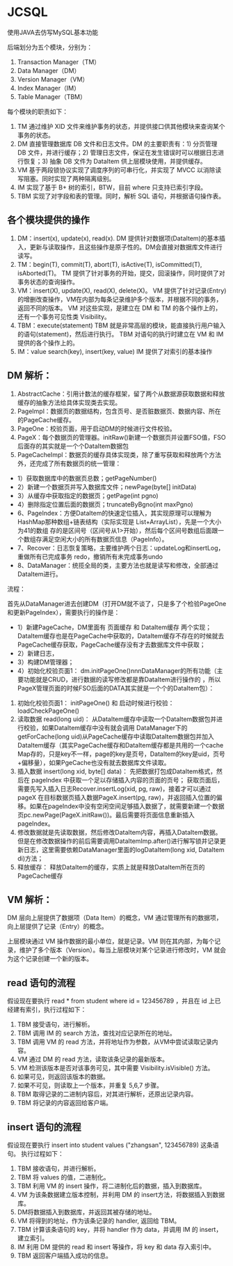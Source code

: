 # JCSQL
使用JAVA去仿写MySQL基本功能

后端划分为五个模块，分别为：

1. Transaction Manager（TM）
2. Data Manager（DM）
3. Version Manager（VM）
4. Index Manager（IM）
5. Table Manager（TBM）

每个模块的职责如下：

1. TM 通过维护 XID 文件来维护事务的状态，并提供接口供其他模块来查询某个事务的状态。
2. DM 直接管理数据库 DB 文件和日志文件。DM 的主要职责有：1) 分页管理 DB 文件，并进行缓存；2) 管理日志文件，保证在发生错误时可以根据日志进行恢复；3) 抽象 DB 文件为 DataItem 供上层模块使用，并提供缓存。
3. VM 基于两段锁协议实现了调度序列的可串行化，并实现了 MVCC 以消除读写阻塞。同时实现了两种隔离级别。
4. IM 实现了基于 B+ 树的索引，BTW，目前 where 只支持已索引字段。
5. TBM 实现了对字段和表的管理。同时，解析 SQL 语句，并根据语句操作表。

## 各个模块提供的操作
1. DM：insert(x), update(x), read(x).
DM 提供针对数据项(DataItem)的基本插入，更新与读取操作，且这些操作是原子性的。DM会直接对数据库文件进行读写。
2. TM：begin(T), commit(T), abort(T), isActive(T), isCommitted(T), isAborted(T)。
TM 提供了针对事务的开始，提交，回滚操作，同时提供了对事务状态的查询操作。
3. VM：insert(X), update(X), read(X), delete(X)。
VM 提供了针对记录(Entry)的增删改查操作，VM在内部为每条记录维护多个版本，并根据不同的事务，返回不同的版本。
VM 对这些实现，是建立在 DM 和 TM 的各个操作上的，还有一个事务可见性类 Visibility。
4. TBM：execute(statement)
TBM 就是非常高层的模块，能直接执行用户输入的语句(statement)，然后进行执行。
TBM 对语句的执行时建立在 VM 和 IM 提供的各个操作上的。
5. IM：value search(key), insert(key, value)
IM 提供了对索引的基本操作

## DM 解析：

1. AbstractCache：引用计数法的缓存框架，留了两个从数据源获取数据和释放缓存的抽象方法给具体实现类去实现。
2. PageImpl：数据页的数据结构，包含页号、是否脏数据页、数据内容、所在的PageCache缓存。
3. PageOne：校验页面，用于启动DM的时候进行文件校验。
4. PageX：每个数据页的管理器。initRaw()新建一个数据页并设置FSO值，FSO后面存的其实就是一个个DataItem数据包
5. PageCacheImpl：数据页的缓存具体实现类，除了重写获取和释放两个方法外，还完成了所有数据页的统一管理：
* 1）获取数据库中的数据页总数；getPageNumber()
* 2）新建一个数据页并写入数据库文件；newPage(byte[] initData)
* 3）从缓存中获取指定的数据页；getPage(int pgno)
* 4）删除指定位置后面的数据页；truncateByBgno(int maxPgno)
* 6、PageIndex：方便DataItem的快速定位插入，其实现原理可以理解为HashMap那种数组+链表结构（实际实现是 List+ArrayList），先是一个大小为41的数组 存的是区间号（区间号从1>开始），然后每个区间号数组后面跟一个数组存满足空闲大小的所有数据页信息（PageInfo）。
* 7、Recover：日志恢复策略，主要维护两个日志：updateLog和insertLog，重做所有已完成事务 redo，撤销所有未完成事务undo
* 8、DataManager：统揽全局的类，主要方法也就是读写和修改，全部通过DataItem进行。

流程：

首先从DataManager进去创建DM（打开DM就不谈了，只是多了个检验PageOne和更新PageIndex），需要执行的操作是：
* 1）新建PageCache，DM里面有 页面缓存 和 DataItem缓存 两个实现；DataItem缓存也是在PageCache中获取的，DataItem缓存不存在的时候就去PageCache缓存获取，PageCache缓存没有才去数据库文件中获取；
* 2）新建日志，
* 3）构建DM管理器；
* 4）初始化校验页面1： dm.initPageOne()nnnDataManager的所有功能（主要功能就是CRUD，进行数据的读写修改都是靠DataItem进行操作的 ，所以PageX管理页面的时候FSO后面的DATA其实就是一个个的DataItem包）：
1. 初始化校验页面1：
initPageOne() 和 启动时候进行校验：loadCheckPageOne()
2. 读取数据 read(long uid)：
从DataItem缓存中读取一个DataItem数据包并进行校验，如果DataItem缓存中没有就会调用 DataManager下的getForCache(long uid)从PageCache缓存中读取DataItem数据包并加入DataItem缓存（其实PageCache缓存和DataItem缓存都是共用的一个cache Map存的，只是key不一样，page的key是页号，DataItem的key是uid，页号+偏移量），如果PgeCache也没有就去数据库文件读取。
3. 插入数据 insert(long xid, byte[] data)：
先把数据打包成DataItem格式，然后在 pageIndex 中获取一个足以存储插入内容的页面的页号； 获取页面后，需要先写入插入日志Recover.insertLog(xid, pg, raw)，接着才可以通过 pageX 在目标数据页插入数据PageX.insert(pg, raw)，并返回插入位置的偏移。如果在pageIndex中没有空闲空间足够插入数据了，就需要新建一个数据页pc.newPage(PageX.initRaw())。最后需要将页面信息重新插入 pageIndex。
4. 修改数据就是先读取数据，然后修改DataItem内容，再插入DataItem数据。但是在修改数据操作的前后需要调用DataItemImp.after()进行解写锁并记录更新日志，这里需要依赖DataManager里面的logDataItem(long xid, DataItem di)方法；
5. 释放缓存：
释放DataItem的缓存，实质上就是释放DataItem所在页的PageCache缓存

## VM 解析：
DM 层向上层提供了数据项（Data Item）的概念，VM 通过管理所有的数据项，向上层提供了记录（Entry）的概念。

上层模块通过 VM 操作数据的最小单位，就是记录。VM 则在其内部，为每个记录，维护了多个版本（Version）。每当上层模块对某个记录进行修改时，VM 就会为这个记录创建一个新的版本。


## read 语句的流程
假设现在要执行 read * from student where id = 123456789 ，并且在 id 上已经建有索引，执行过程如下：
1. TBM 接受语句，进行解析。
2. TBM 调用 IM 的 search 方法，查找对应记录所在的地址。
3. TBM 调用 VM 的 read 方法，并将地址作为参数，从VM中尝试读取记录内容。
4. VM 通过 DM 的 read 方法，读取该条记录的最新版本。
5. VM 检测该版本是否对该事务可见，其中需要 Visibility.isVisible() 方法。
6. 如果可见，则返回该版本的数据。
7. 如果不可见，则读取上一个版本，并重复 5,6,7 步骤。
8. TBM 取得记录的二进制内容后，对其进行解析，还原出记录内容。
9. TBM 将记录的内容返回给客户端。

## insert 语句的流程
假设现在要执行 insert into student values ("zhangsan", 123456789) 这条语句。
执行过程如下：
1. TBM 接收语句，并进行解析。
2. TBM 将 values 的值，二进制化。
3. TBM 利用 VM 的 insert 操作，将二进制化后的数据，插入到数据库。
4. VM 为该条数据建立版本控制，并利用 DM 的 insert方法，将数据插入到数据库。
5. DM将数据插入到数据库，并返回其被存储的地址。
6. VM 将得到的地址，作为该条记录的 handler, 返回给 TBM。
7. TBM 计算该条语句的 key，并将 handler 作为 data，并调用 IM 的 insert，建立索引。
8. IM 利用 DM 提供的 read 和 insert 等操作，将 key 和 data 存入索引中。
9. TBM 返回客户端插入成功的信息。